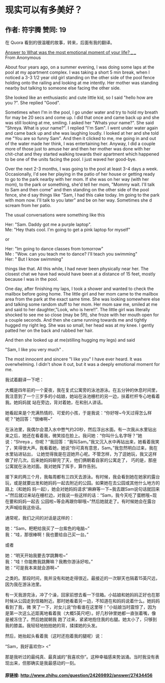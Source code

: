 # 现实可以有多美好？
## 作者: 符宇腾  赞同: 19
在 Quora 看到的很温暖的故事，转来，后面有我的翻译。  
  
[ Answer to What was the most emotional moment of your life? _ _
](http://qr.ae/Y8weD)  
From Anonymous  
  
About four years ago, on a summer evening, I was doing some laps at the pool
at my apartment complex. I was taking a short 5 min break, when I noticed a
3-3 1/2 year old girl standing on the other side of the pool fence holding
onto the railing and looking at me intently. Her mother was standing nearby
but talking to someone else facing the other side.  
  
She looked like an enthusiastic and cute little kid, so I said "hello how are
you ?". She replied "Good".  
  
Sometimes when I'm in the pool, I go under water and try to hold my breath for
may be 20 secs and come up. I did that once and came back up and she was still
looking at me, smiling. I asked her "Whats your name?". She said "Shreya. What
is your name?". I replied "I'm Sam". I went under water again and came back up
and she was laughing loudly. I looked at her and she told me "You are so funny
Sam". And then it clicked to me, me going in and out of the water made her
think, I was entertaining her. Anyway, I did a couple more of those just to
amuse her and then her mother was done with her chit-chat and they started
walking towards their apartment which happened to be one of the units facing
the pool. I just waved her good-bye.  
  
Over the next 2-3 months, I was going to the pool at least 3-4 days a week.
Occasionally, I'd see her playing in the patio of her house or getting ready
to go to the park nearby with her mom. If she was on her way (with her mom),
to the park or something, she'd tell her mom, "Mommy wait. I'll talk to Sam
and then come" and then standing on the other side of the pool fence, she d
say things like "Sam, I had this cake today. Im going to the park with mom
now. I'll talk to you later" and be on her way. Sometimes she d scream from
her patio.  
  
The usual conversations were something like this  
  
Her: "Sam. Daddy got me a purple laptop".  
Me: "Hey thats cool. I'm going to get a pink laptop for myself"  
  
or  
  
Her: "Im going to dance classes from tomorrow"  
Me : "Wow. can you teach me to dance? I'll teach you swimming"  
Her: " But I know swimming"  
  
things like that. All this while, I had never been physically near her. The
closest chat we have had would have been at a distance of 15 feet, mostly
because I was in the pool.  
  
One day, after finishing my laps, I took a shower and wanted to check the
mailbox before going home. The little girl and her mom came to the mailbox
area from the park at the exact same time. She was looking somewhere else and
talking some random stuff to her mom. Her mom saw me, smiled at me and said to
her daughter,"Look, who is here!!". The little girl was literally shocked to
see me so close (may be 5ft), she froze with her mouth open for a couple
seconds. And then she came running towards me and tightly hugged my right leg.
She was so small, her head was at my knee. I gently patted her on the back and
rubbed her hair.  
  
And then she looked up at me(stilling hugging my legs) and said  
  
"Sam, I like you very much" .  
  
The most innocent and sincere "I like you" I have ever heard. It was
overwhelming. I didn't show it out, but it was a deeply emotional moment for
me.  
  
我试着翻译一下吧：  
  
大概是四年前的一个夏夜，我在复式公寓旁的泳池游泳。在五分钟的休息时间里，我注意到了一个三岁多的小姑娘，她站在泳池栅栏的另一边，扶着栏杆专心地看着我。她妈妈就
站在旁边，背对着她，在和别人讲话。  
  
她看起来是个充满热情的、可爱的小孩，于是我说：“你好呀~今天过得怎么样呢？”她回答：“很棒啊~”  
  
在泳池里，我偶尔会潜入水中憋气约20秒，然后浮出水面。有一次我从水里钻出来之后，她还在看着我，微笑挂在脸上。我问她：“你叫什么名字呀？”她说：“Shreya
。你呢？”我回答：“我叫Sam。”我又沉入水中再钻出来，她看着我笑了，笑得很大声。我看着她，她说“你可真有意思，Sam。”我忽然明白过来，我在水里钻进钻出，
让她觉得我是在逗她开心呢。不管怎样，为了逗她玩，我又这样做了好几次。后来她妈妈聊完了天，他们俩朝着自家的公寓走了，
巧的是，那座公寓就在泳池对面。我对她挥了挥手，算作告别。  
  
接下来的两三个月，我每周都有三四天去游泳。有时候，我会看到她在她家的露台玩，或是就要出发和她妈妈一起去附近的公园。如果她在去公园或其他什么地方的路上（和她妈
妈一起），她会对她妈妈请求“麻麻等一下~我去跟Sam说句话就回来~”然后就过来站在栅栏边，对我说一些这样的话：“Sam，我今天吃了蛋糕哦~现在要和妈妈一起去
公园啦~等会再跟你聊哦~”然后她就走了。有时候她会在露台大声喊给我这些话。  
  
通常呢，我们之间的对话是这样的：  
  
她：“Sam，粑粑给我买了一台紫色的电脑~”  
我：“哇，那很棒啊！我也要给自己买一台。”  
  
或者  
  
她：“明天开始我要去学跳舞啦~”  
我：“哇！你能教我跳舞嘛？我教你游泳好啦。”  
她：“可是我本来就会游啊~”  
  
之类的。那段时间，我并没有和她走得很近。最接近的一次聊天也隔着15英尺远，因为我在游泳池里。  
  
有一天我游完泳，冲了个澡，回家前想去看一下信箱。小姑娘和她妈妈正好也在那时候从公园走到信箱附近。那时她看着另一边，不知道在和妈妈说着什么。她妈妈看到了我，微
笑了一下，对女儿说“你看谁在这里呀！”小姑娘当时震惊了，因为是第一次这么近距离地看着我（大概5英尺吧）。好几秒钟里她都一直张着嘴，像是被冻住了。然后她就朝我
跑了过来，紧紧地抱住我的右腿。她太小了，只够到我的膝盖。我轻轻地拍拍她的背，揉揉她的头发。  
  
然后，她抬起头看着我（这时还抱着我的腿呢）说：  
  
“Sam，我好喜欢你> <”  
  
那是我听过的最纯真、最真诚的“我喜欢你”。这种幸福感来势汹涌。当时我没有表现出来，但那确实是我最感动的一刻。

#### 原链接: http://www.zhihu.com/question/24269892/answer/27434456